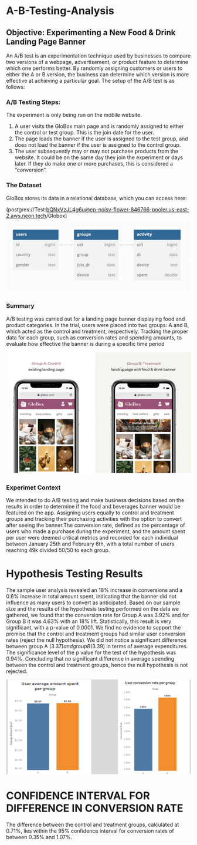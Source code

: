 # A-B-Testing-Analysis
## Objective: Experimenting a New Food & Drink Landing Page Banner
An A/B test is an experimentation technique used by businesses to compare two versions of a webpage, advertisement, or product feature to determine which one performs better. By randomly assigning customers or users to either the A or B version, the business can determine which version is more effective at achieving a particular goal.
The setup of the A/B test is as follows:
### A/B Testing Steps:
The experiment is only being run on the mobile website.
  1. A user visits the GloBox main page and is randomly assigned to either the control or test group. This is the join date for the user.
  2. The page loads the banner if the user is assigned to the test group, and does not load the banner if the user is assigned to the control group.
  3. The user subsequently may or may not purchase products from the website. It could be on the same day they join the experiment or days later. If they do make one or more purchases, this is considered a “conversion”.
### The Dataset
GloBox stores its data in a relational database, which you can access here:

(postgres://Test:bQNxVzJL4g6u@ep-noisy-flower-846766-pooler.us-east-2.aws.neon.tech/Globox)
![Alt Text](https://github.com/Fitasdj/A-B-Testing-Analysis/blob/main/DataSet.png)

### Summary
A/B testing was carried out for a landing page banner displaying food and product categories. In the trial, users were placed into two groups: A and B, which acted as the control and treatment, respectively. Tracking the proper data for each group, such as conversion rates and spending amounts, to evaluate how effective the banner is during a specific time period


![Alt Text](https://github.com/Fitasdj/A-B-Testing-Analysis/blob/main/Interface.png)

### Experimet Context 
   We intended to do A/B testing and make business decisions based on the results in order to determine if the food and beverages banner would be featured on the app. Assigning users equally to control and treatment groups and tracking their purchasing activities with the option to convert after seeing the banner.The conversion rate, defined as the percentage of users who made a purchase during the experiment, and the amount spent per user were deemed critical metrics and recorded for each individual between January 25th and February 6th, with a total number of users reaching 49k divided 50/50 to each group.

# Hypothesis Testing Results 
   The sample user analysis revealed an 18% increase in conversions and a 0.6% increase in total amount spent, indicating that the banner did not influence as many users to convert as anticipated.
Based on our sample size and the results of the hypothesis testing performed on the data we gathered, we found that the conversion rate for Group A was 3.92% and for Group B it was 4.63% with an 18% lift. Statistically, this result is very significant, with a p-value of 0.0001. We find no evidence to support the premise that the control and treatment groups had similar user conversion rates (reject the null hypothesis).
We did not notice a significant difference between group A (3.37$) and group B (3.39$) in terms of average expenditures. The significance level of the p value for the test of the hypothesis was 0.94%. Concluding that no significant difference in average spending between the control and treatment groups, hence the null hypothesis is not rejected.

![Alt Text](https://github.com/Fitasdj/A-B-Testing-Analysis/blob/main/User%20Conversion%20Rate%20%26%20Amount%20Spent.png)

# CONFIDENCE INTERVAL FOR DIFFERENCE IN CONVERSION RATE
The difference between the control and treatment groups, calculated at 0.71%, lies within the 95% confidence interval for conversion rates of between 0.35% and 1.07%.

